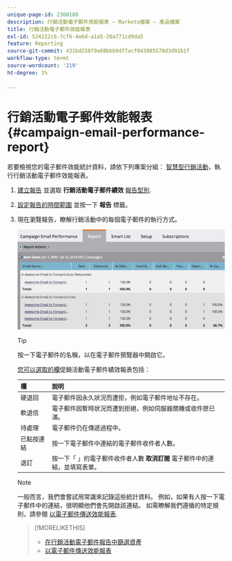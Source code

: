 ```yaml
---
unique-page-id: 2360188
description: 行銷活動電子郵件效能報表 — Marketo檔案 — 產品檔案
title: 行銷活動電子郵件效能報表
exl-id: 524222c6-7cf6-4e6d-a1a5-20a771cd9da5
feature: Reporting
source-git-commit: 431bd258f9a68bbb9df7acf043085578d3d91b1f
workflow-type: tm+mt
source-wordcount: '219'
ht-degree: 1%

---
```


# 行銷活動電子郵件效能報表 {#campaign-email-performance-report}

若要檢視您的電子郵件效能統計資料，請依下列專案分組： [智慧型行銷活動](/help/marketo/product-docs/core-marketo-concepts/smart-campaigns/creating-a-smart-campaign/understanding-batch-and-trigger-smart-campaigns.md)，執行行銷活動電子郵件效能報表。

1. [建立報告](/help/marketo/product-docs/reporting/basic-reporting/creating-reports/create-a-report-in-a-program.md) 並選取 **行銷活動電子郵件績效** [報告型別](/help/marketo/product-docs/reporting/basic-reporting/report-types/report-type-overview.md).

1. [設定報告的時間範圍](/help/marketo/product-docs/reporting/basic-reporting/editing-reports/change-a-report-time-frame.md) 並按一下 **報告** 標籤。

1. 現在瀏覽報告，瞭解行銷活動中的每個電子郵件的執行方式。

   ![](assets/image2014-9-16-16-3a19-3a59.png)

   >[!TIP]
   >
   >按一下電子郵件的名稱，以在電子郵件預覽器中開啟它。

   [您可以選取的欄](/help/marketo/product-docs/reporting/basic-reporting/editing-reports/select-report-columns.md)促銷活動電子郵件績效報表包括：

   | 欄 | 說明 |
   |---|---|
   | 硬退回 | 電子郵件因永久狀況而遭拒，例如電子郵件地址不存在。 |
   | 軟退信 | 電子郵件因暫時狀況而遭到拒絕，例如伺服器關機或收件匣已滿。 |
   | 待處理 | 電子郵件仍在傳遞過程中。 |
   | 已點按連結 | 按一下電子郵件中連結的電子郵件收件者人數。 |
   | 退訂 | 按一下「 」的電子郵件收件者人數 **取消訂閱** 電子郵件中的連結，並填寫表單。 |

   >[!NOTE]
   >
   >一般而言，我們會嘗試用常識來記錄這些統計資料。 例如，如果有人按一下電子郵件中的連結，很明顯他們會先開啟該連結。 如需瞭解我們遵循的特定規則，請參閱 [以電子郵件傳送效能報表](/help/marketo/product-docs/email-marketing/email-programs/email-program-data/email-performance-report.md).

   >[!MORELIKETHIS]
   >
   >* [在行銷活動電子郵件報告中篩選資產](/help/marketo/product-docs/reporting/basic-reporting/report-activity/filter-assets-in-a-campaign-email-reports.md)
   >* [以電子郵件傳送效能報表](/help/marketo/product-docs/email-marketing/email-programs/email-program-data/email-performance-report.md)
